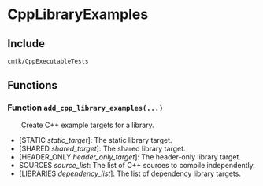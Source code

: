 
# CppLibraryExamples

## Include
`cmtk/CppExecutableTests`

## Functions
### Function `add_cpp_library_examples(...)`

&ensp;&ensp;&ensp;&ensp;Create C++ example targets for a library.

- [STATIC *static_target*]: 	The static library target.
- [SHARED *shared_target*]: 	The shared library target.
- [HEADER_ONLY *header_only_target*]: 	The header-only library target.
- SOURCES *source_list*: 	The list of C++ sources to compile independently.
- [LIBRARIES *dependency_list*]: 	The list of dependency library targets.
